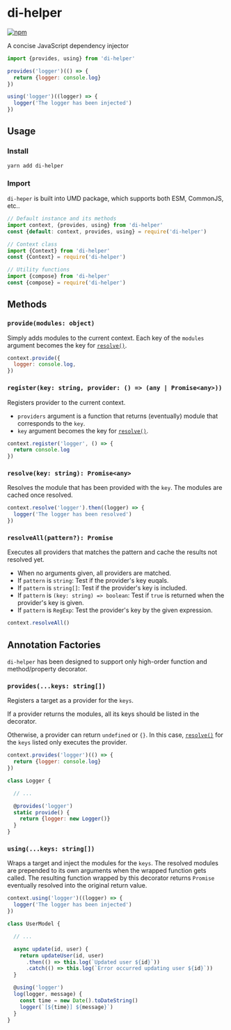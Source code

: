 # di-helper

<a href="http://npmjs.com/di-helper">
  <img src="https://img.shields.io/npm/v/di-helper.svg?style=flat-square" alt="npm">
</a>

A concise JavaScript dependency injector

```javascript
import {provides, using} from 'di-helper'

provides('logger')(() => {
  return {logger: console.log}
})

using('logger')((logger) => {
  logger('The logger has been injected')
})
```

## Usage

### Install

```
yarn add di-helper
```

### Import

`di-heper` is built into UMD package, which supports both ESM, CommonJS, etc..

```javascript
// Default instance and its methods
import context, {provides, using} from 'di-helper'
const {default: context, provides, using} = require('di-helper')

// Context class
import {Context} from 'di-helper'
const {Context} = require('di-helper')

// Utility functions
import {compose} from 'di-helper'
const {compose} = require('di-helper')
```

## Methods

### `provide(modules: object)`

Simply adds modules to the current context.
Each key of the `modules` argument becomes the key for [`resolve()`](#resolvekey-string-promiseany).

```javascript
context.provide({
  logger: console.log,
})
```

### `register(key: string, provider: () => (any | Promise<any>))`

Registers provider to the current context.

 - `providers` argument is a function that returns (eventually) module that corresponds to the `key`.
 - `key` argument becomes the key for [`resolve()`](#resolvekey-string-promiseany).

```javascript
context.register('logger', () => {
  return console.log
})
```

### `resolve(key: string): Promise<any>`

Resolves the module that has been provided with the `key`.
The modules are cached once resolved.

```javascript
context.resolve('logger').then((logger) => {
  logger('The logger has been resolved')
})
```

### `resolveAll(pattern?): Promise`

Executes all providers that matches the pattern and cache the results not resolved yet.

 - When no arguments given, all providers are matched.
 - If `pattern` is `string`: Test if the provider's key euqals.
 - If `pattern` is `string[]`: Test if the provider's key is included.
 - If `pattern` is `(key: string) => boolean`: Test if `true` is returned when the provider's key is given.
 - If `pattern` is `RegExp`: Test the provider's key by the given expression.

```javascript
context.resolveAll()
```

## Annotation Factories

`di-helper` has been designed to support only high-order function and method/property decorator.

### `provides(...keys: string[])`

Registers a target as a provider for the `keys`.

If a provider returns the modules, all its keys should be listed in the decorator.

Otherwise, a provider can return `undefined` or `{}`.
In this case, [`resolve()`](#resolvekey-string-promiseany) for the `keys` listed only executes the provider.

```javascript
context.provides('logger')(() => {
  return {logger: console.log}
})
```

```javascript
class Logger {

  // ...

  @provides('logger')
  static provide() {
    return {logger: new Logger()}
  }
}
```

### `using(...keys: string[])`

Wraps a target and inject the modules for the `keys`.
The resolved modules are prepended to its own arguments when the wrapped function gets called.
The resulting function wrapped by this decorator returns `Promise` eventually resolved into the original return value.

```javascript
context.using('logger')((logger) => {
  logger('The logger has been injected')
})
```

```javascript
class UserModel {

  // ...

  async update(id, user) {
    return updateUser(id, user)
      .then(() => this.log(`Updated user ${id}`))
      .catch(() => this.log(`Error occurred updating user ${id}`))
  }

  @using('logger')
  log(logger, message) {
    const time = new Date().toDateString()
    logger(`[${time}] ${message}`)
  }
}
```

